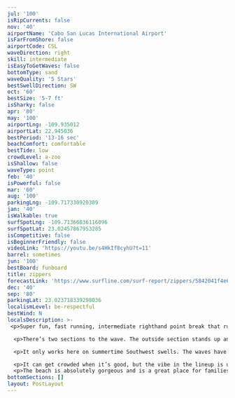 ```yaml
---
jul: '100'
isRipCurrents: false
nov: '40'
airportName: 'Cabo San Lucas International Airport'
isFarFromShore: false
airportCode: CSL
waveDirection: right
skill: intermediate
isEasyToGetWaves: false
bottomType: sand
waveQuality: '5 Stars'
bestSwellDirection: SW
oct: '60'
bestSize: '5-7 ft'
isSharky: false
apr: '80'
may: '100'
airportLng: -109.935012
airportLat: 22.945036
bestPeriod: '13-16 sec'
beachComfort: comfortable
bestTide: low
crowdLevel: a-zoo
isShallow: false
waveType: point
feb: '40'
isPowerful: false
mar: '60'
aug: '100'
parkingLng: -109.717330920309
jan: '40'
isWalkable: true
surfSpotLng: -109.71366836116096
surfSpotLat: 23.02457867953285
isCompetitive: false
isBeginnerFriendly: false
videoLink: 'https://youtu.be/s4HkIf8cyhU?t=11'
barrel: sometimes
jun: '100'
bestBoard: funboard
title: zippers
forecastLink: 'https://www.surfline.com/surf-report/zippers/5842041f4e65fad6a7708bda'
dec: '40'
sep: '80'
parkingLat: 23.023718339298036
localismLevel: be-respectful
bestWind: N
localsDescription: >-
 <p>Super fun, fast running, intermediate righthand point break that runs close to shore with a high performance wave face. It’s fun on all board types and you’ll likely see people riding all different sized boards in the lineup.</p>

  <p>There’s two sections to the wave. The outside section stands up and moves pretty quick down he line. You want to keep and eye on the shoulder as you paddle in to get a radar on how fast you need to get moving down the line. Once you’re up the wave face is just asking for some top to bottom turns. Make sure to not push your turns too far or the section might pass you by. In other words keep your speed as you go down the line. The inside section flattens out a bit. It’s great for long, arching cutbacks.</p>

  <p>It only works here on summertime Southwest swells. The waves have their best shape on the lower tide. The higher tides can cause some backwash that make the wave faces fat and bouncy. It’s best here with a light Northerly breeze. It does get super windy here most afternoons so expect to be up and in the water early if you want to get it at it’s best.</p>

  <p>It can get crowded when it’s good, but the vibe in the lineup is usually mellow. With that said, please paddle into the line up respectfully, surf with etiquette and always hold on to your board here.</p>
  <p>The beach is absolutely gorgeous and is a great place for families and friends to hang at. Their are a few villas and resorts you can stay at right next to the wave.</p>
bottomSections: []
layout: PostLayout
---
```

